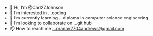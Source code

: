 - 👋 Hi, I’m @Carl27Johnson
- 👀 I’m interested in ...coding
- 🌱 I’m currently learning ...diploma in computer science engineering
- 💞️ I’m looking to collaborate on ...git hub
- 📫 How to reach me ...pranav2704andrews@gmail.com

<!---
Carl27Johnson/Carl27Johnson is a ✨ special ✨ repository because its `README.md` (this file) appears on your GitHub profile.
You can click the Preview link to take a look at your changes.
--->
